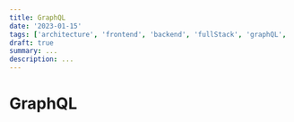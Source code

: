 ```yaml
---
title: GraphQL
date: '2023-01-15'
tags: ['architecture', 'frontend', 'backend', 'fullStack', 'graphQL', 'relay', 'apollo']
draft: true
summary: ...
description: ...
---
```


# GraphQL